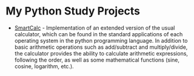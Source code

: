 # My Python Study Projects
- [SmartCalc](./SmartCalc/) - Implementation of an extended version of the usual calculator, which can be found in the standard applications of each operating system in the python programming language. In addition to basic arithmetic operations such as add/subtract and multiply/divide, the calculator provides the ability to calculate arithmetic expressions, following the order, as well as some mathematical functions (sine, cosine, logarithm, etc.).
